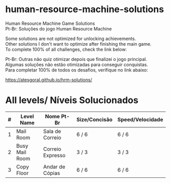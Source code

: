 # human-resource-machine-solutions

Human Resource Machine Game Solutions
<br />
Pt-Br: Soluções do jogo Human Resource Machine

Some solutions are not optimized for unlocking achievements.
<br />
Other solutions I don't want to optimize after finishing the main game.
<br />
To complete 100% of all challenges, check the link below:
<br />

Pt-Br: Outras não quiz otimizar depois que finalizei o jogo principal.
<br />
Algumas soluções não estão otimizadas para conseguir conquistas.
<br />
Para completar 100% de todos os desafios, verifique no link abaixo:

https://atesgoral.github.io/hrm-solutions/

# All levels/ Níveis Solucionados
| #   | Level Name      | Nome Pt-Br         | Size/Concisão | Speed/Velocidade |
| --- | --------------- | ------------------ | ------------- | ---------------- |
| 1   | Mail Room       |  Sala de Correio   | 6 / 6         | 6 / 6 |
| 2   | Busy Mail Room  |  Correio Expresso  | 3 / 3         | 3 / 3 |
| 3   | Copy Floor      |  Andar de Cópias   | 6 / 6         | 6 / 6 |
